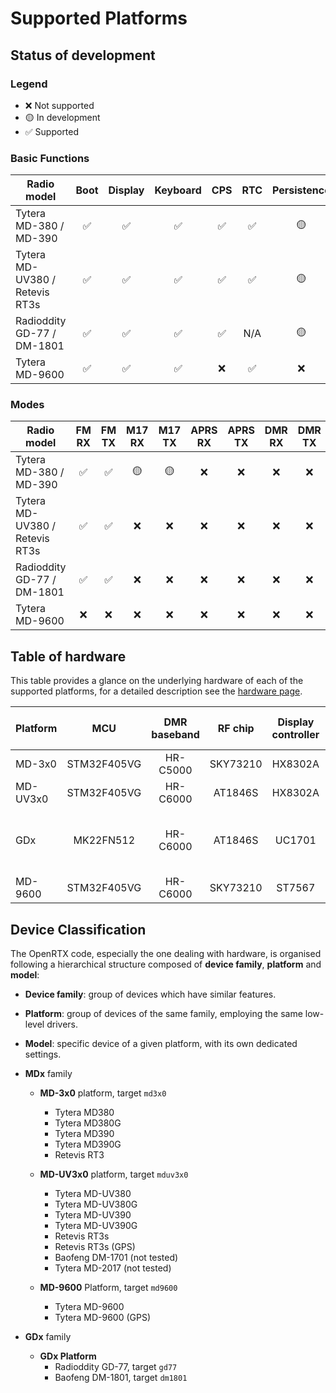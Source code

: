 # Supported Platforms

## Status of development

### Legend
- ❌ Not supported
- 🟡 In development
- ✅ Supported

### Basic Functions

| Radio model                    | Boot  | Display | Keyboard | CPS   | RTC   | Persistence | GPS   |
| ---                            | :---: | :---:   | :---:    | :---: | :---: | :---:       | :---: |
| Tytera MD-380 / MD-390         | ✅    | ✅       | ✅       | ✅    | ✅     | 🟡          | ✅     |
| Tytera MD-UV380 / Retevis RT3s | ✅    | ✅       | ✅       | ✅    | ✅     | 🟡          | ✅     |
| Radioddity GD-77 / DM-1801     | ✅    | ✅       | ✅       | ✅    | N/A    | 🟡          | N/A   |
| Tytera MD-9600                 | ✅    | ✅       | ✅       | ❌     | ✅     | ❌          | ❌     |

### Modes

| Radio model                    | FM RX | FM TX | M17 RX | M17 TX | APRS RX | APRS TX | DMR RX | DMR TX | DMR SMS |
| ---                            | :---: | :---: | :---:  | :---:  | :---:   | :---:   | :---:  | :---:  | :---:   |
| Tytera MD-380 / MD-390         | ✅    | ✅     | 🟡     | 🟡     | ❌      | ❌      | ❌     | ❌     | ❌      |
| Tytera MD-UV380 / Retevis RT3s | ✅    | ✅     | ❌     | ❌     | ❌      | ❌      | ❌     | ❌     | ❌      |
| Radioddity GD-77 / DM-1801     | ✅    | ✅     | ❌     | ❌     | ❌      | ❌      | ❌     | ❌     | ❌      |
| Tytera MD-9600                 | ❌    | ❌     | ❌     | ❌     | ❌      | ❌      | ❌     | ❌     | ❌      |

## Table of hardware

This table provides a glance on the underlying hardware of each of the supported platforms, for a detailed description see the [hardware page](hardware.md).

Platform|MCU|DMR baseband|RF chip|Display controller|Non volatile memory|GPS|
---------|:---:|:---:|:---:|:---:|:---:|:---:|
 MD-3x0  | STM32F405VG | HR-C5000 | SKY73210 | HX8302A | 25Q128FV SPI flash | JS-M710 |
MD-UV3x0 | STM32F405VG | HR-C6000 | AT1846S  | HX8302A | 25Q128FV SPI flash | JS-H210 |
   GDx   | MK22FN512   | HR-C6000 | AT1846S  | UC1701  | 25Q80BV  SPI flash +<br>AT24C512 I2C EEPROM | - |
 MD-9600 | STM32F405VG | HR-C6000 | SKY73210 | ST7567  | 25Q128FV SPI flash | JS-M710 |

## Device Classification

The OpenRTX code, especially the one dealing with hardware, is organised following a hierarchical structure composed of **device family**, **platform** and **model**:
* **Device family**: group of devices which have similar features.
* **Platform**: group of devices of the same family, employing the same low-level drivers.
* **Model**: specific device of a given platform, with its own dedicated settings.

* **MDx** family
    * **MD-3x0** platform, target `md3x0`
        * Tytera MD380
        * Tytera MD380G
        * Tytera MD390
        * Tytera MD390G
        * Retevis RT3

    * **MD-UV3x0** platform, target `mduv3x0`
        * Tytera MD-UV380
        * Tytera MD-UV380G
        * Tytera MD-UV390
        * Tytera MD-UV390G
        * Retevis RT3s
        * Retevis RT3s (GPS)
        * Baofeng DM-1701 (not tested)
        * Tytera MD-2017 (not tested)

    * **MD-9600** Platform, target `md9600`
        * Tytera MD-9600
        * Tytera MD-9600 (GPS)

* **GDx** family
    * **GDx Platform**
        * Radioddity GD-77, target `gd77`
        * Baofeng DM-1801, target `dm1801`
